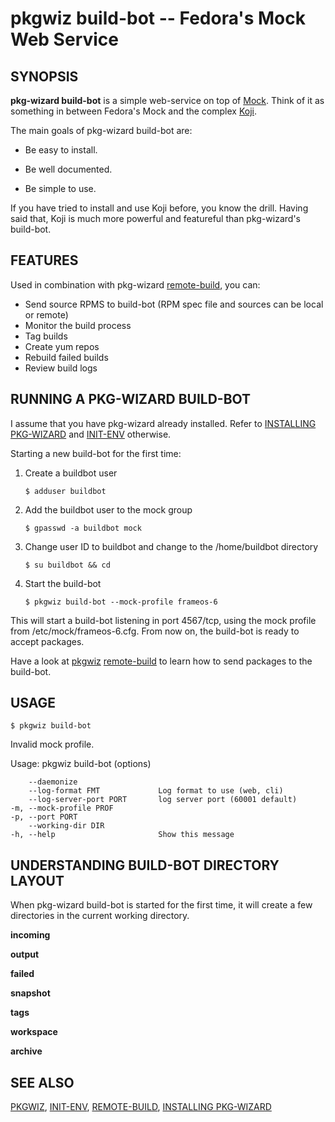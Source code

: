  pkgwiz build-bot -- Fedora's Mock Web Service 
==============================================

## SYNOPSIS

**pkg-wizard build-bot** is a simple web-service on top of [Mock](http://fedoraproject.org/wiki/Projects/Mock). Think of it as something in between Fedora's Mock and the complex [Koji](http://fedoraproject.org/wiki/Koji).

The main goals of pkg-wizard build-bot are:

* Be easy to install.

* Be well documented.

* Be simple to use.

If you have tried to install and use Koji before, you know the drill. Having said that, Koji is much more powerful and featureful than pkg-wizard's build-bot.

## FEATURES

Used in combination with pkg-wizard [remote-build](remote-build.html), you can:
  
* Send source RPMS to build-bot (RPM spec file and sources can be local or remote)
* Monitor the build process 
* Tag builds
* Create yum repos
* Rebuild failed builds
* Review build logs

## RUNNING A PKG-WIZARD BUILD-BOT

I assume that you have pkg-wizard already installed. Refer to [INSTALLING PKG-WIZARD](install.html) and [INIT-ENV](init-env.html) otherwise.

Starting a new build-bot for the first time:

1. Create a buildbot user

   `$ adduser buildbot`

2. Add the buildbot user to the mock group

   `$ gpasswd -a buildbot mock`

3. Change user ID to buildbot and change to the /home/buildbot directory

   `$ su buildbot && cd`

4. Start the build-bot

   `$ pkgwiz build-bot --mock-profile frameos-6`

This will start a build-bot listening in port 4567/tcp, using the mock profile from /etc/mock/frameos-6.cfg. From now on, the build-bot is ready to accept packages.

Have a look at [pkgwiz](pkgwiz.html) [remote-build](remote-build.html) to learn how to send packages to the build-bot.

## USAGE

`$ pkgwiz build-bot`

Invalid mock profile.

Usage: pkgwiz build-bot (options)

        --daemonize
        --log-format FMT             Log format to use (web, cli)
        --log-server-port PORT       log server port (60001 default)
    -m, --mock-profile PROF
    -p, --port PORT
        --working-dir DIR
    -h, --help                       Show this message

## UNDERSTANDING BUILD-BOT DIRECTORY LAYOUT

When pkg-wizard build-bot is started for the first time, it will create a few directories in the current working directory.

**incoming**

**output**

**failed**

**snapshot**

**tags**

**workspace**

**archive**

## SEE ALSO

[PKGWIZ](pkgwiz.html), [INIT-ENV](init-env.html), [REMOTE-BUILD](remote-build.html), [INSTALLING PKG-WIZARD](install.html)
